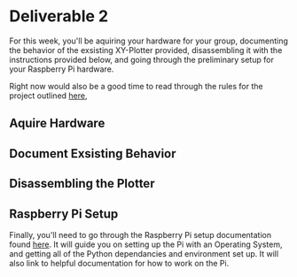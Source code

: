 # Deliverable 2

[//]: # (TODO: Ask herring what "Students make attendance sheet" means, if it's required in these deliverable instrutions)
For this week, you'll be aquiring your hardware for your group, documenting the behavior of the exsisting XY-Plotter provided, disassembling it with the instructions provided below, and going through the preliminary setup for your Raspberry Pi hardware. 

Right now would also be a good time to read through the rules for the project outlined [here](/.../rules.md),

## Aquire Hardware

[//]: # (TODO: Document aquiring hardware instructions when information becomes available)

## Document Exsisting Behavior

[//]: # (TODO: Ask Rachel where her documentation is for setting the Plotter up is)

## Disassembling the Plotter

[//]: # (TODO: Ask Rachel where her documentation is for disassembling the plotter)

## Raspberry Pi Setup

Finally, you'll need to go through the Raspberry Pi setup documentation found [here](../setup/initial_setup.md). It will guide you on setting up the Pi with an Operating System, and getting all of the Python dependancies and environment set up. It will also link to helpful documentation for how to work on the Pi.